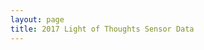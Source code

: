 ```yaml
---
layout: page
title: 2017 Light of Thoughts Sensor Data
---
```

  <script src="./dist/vis.js"></script>
  <link href="./dist/vis-timeline-graph2d.min.css" rel="stylesheet" type="text/css" />
  <script src="https://www.gstatic.com/firebasejs/3.5.2/firebase.js"></script>

  <div id="visualization"></div>
  <br />
  <script src="sketch.js" type="text/javascript"></script>
